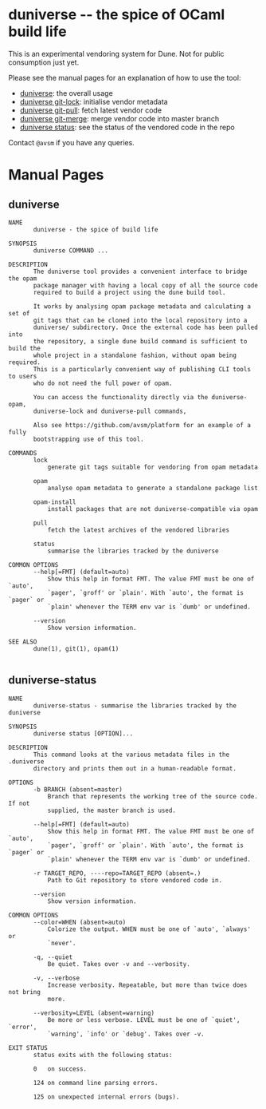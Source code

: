 # duniverse -- the spice of OCaml build life

This is an experimental vendoring system for Dune.  Not for public consumption
just yet.

Please see the manual pages for an explanation of how to use the tool:

- [duniverse](#duniverse): the overall usage
- [duniverse git-lock](#duniverse-git-lock): initialise vendor metadata
- [duniverse git-pull](#duniverse-git-pull): fetch latest vendor code
- [duniverse git-merge](#duniverse-git-merge): merge vendor code into master branch
- [duniverse status](#duniverse-status): see the status of the vendored code in the repo

Contact `@avsm` if you have any queries.


# Manual Pages

## duniverse

```
NAME
       duniverse - the spice of build life

SYNOPSIS
       duniverse COMMAND ...

DESCRIPTION
       The duniverse tool provides a convenient interface to bridge the opam
       package manager with having a local copy of all the source code
       required to build a project using the dune build tool.

       It works by analysing opam package metadata and calculating a set of
       git tags that can be cloned into the local repository into a
       duniverse/ subdirectory. Once the external code has been pulled into
       the repository, a single dune build command is sufficient to build the
       whole project in a standalone fashion, without opam being required.
       This is a particularly convenient way of publishing CLI tools to users
       who do not need the full power of opam.

       You can access the functionality directly via the duniverse-opam,
       duniverse-lock and duniverse-pull commands,

       Also see https://github.com/avsm/platform for an example of a fully
       bootstrapping use of this tool.

COMMANDS
       lock
           generate git tags suitable for vendoring from opam metadata

       opam
           analyse opam metadata to generate a standalone package list

       opam-install
           install packages that are not duniverse-compatible via opam

       pull
           fetch the latest archives of the vendored libraries

       status
           summarise the libraries tracked by the duniverse

COMMON OPTIONS
       --help[=FMT] (default=auto)
           Show this help in format FMT. The value FMT must be one of `auto',
           `pager', `groff' or `plain'. With `auto', the format is `pager` or
           `plain' whenever the TERM env var is `dumb' or undefined.

       --version
           Show version information.

SEE ALSO
       dune(1), git(1), opam(1)


```

## duniverse-status

```
NAME
       duniverse-status - summarise the libraries tracked by the duniverse

SYNOPSIS
       duniverse status [OPTION]... 

DESCRIPTION
       This command looks at the various metadata files in the .duniverse
       directory and prints them out in a human-readable format.

OPTIONS
       -b BRANCH (absent=master)
           Branch that represents the working tree of the source code. If not
           supplied, the master branch is used.

       --help[=FMT] (default=auto)
           Show this help in format FMT. The value FMT must be one of `auto',
           `pager', `groff' or `plain'. With `auto', the format is `pager` or
           `plain' whenever the TERM env var is `dumb' or undefined.

       -r TARGET_REPO, ----repo=TARGET_REPO (absent=.)
           Path to Git repository to store vendored code in.

       --version
           Show version information.

COMMON OPTIONS
       --color=WHEN (absent=auto)
           Colorize the output. WHEN must be one of `auto', `always' or
           `never'.

       -q, --quiet
           Be quiet. Takes over -v and --verbosity.

       -v, --verbose
           Increase verbosity. Repeatable, but more than twice does not bring
           more.

       --verbosity=LEVEL (absent=warning)
           Be more or less verbose. LEVEL must be one of `quiet', `error',
           `warning', `info' or `debug'. Takes over -v.

EXIT STATUS
       status exits with the following status:

       0   on success.

       124 on command line parsing errors.

       125 on unexpected internal errors (bugs).


```

